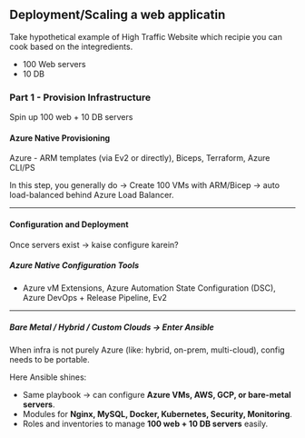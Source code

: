 ## Deployment/Scaling a web applicatin 
Take hypothetical example of High Traffic Website which recipie you can cook based on the integredients. 
- 100 Web servers 
- 10 DB

### Part 1 - Provision Infrastructure 
Spin up 100 web + 10 DB servers 

#### Azure Native Provisioning
Azure - ARM templates (via Ev2 or directly), Biceps, Terraform, Azure CLI/PS

In this step, you generally do -> Create 100 VMs with ARM/Bicep → auto load-balanced behind Azure Load Balancer.

---

#### Configuration and Deployment 
Once servers exist → kaise configure karein?

##### **Azure Native Configuration Tools**
- Azure vM Extensions, Azure Automation State Configuration (DSC), Azure DevOps + Release Pipeline, Ev2 

---

##### **Bare Metal / Hybrid / Custom Clouds → Enter Ansible**

When infra is not purely Azure (like: hybrid, on-prem, multi-cloud), config needs to be portable.

Here Ansible shines:

* Same playbook → can configure **Azure VMs, AWS, GCP, or bare-metal servers**.
* Modules for **Nginx, MySQL, Docker, Kubernetes, Security, Monitoring**.
* Roles and inventories to manage **100 web + 10 DB servers** easily.
